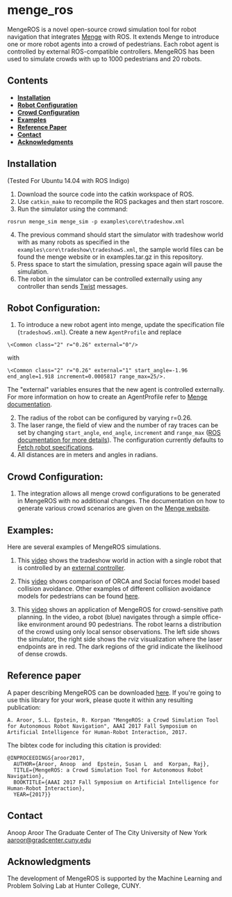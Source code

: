 # menge_ros
MengeROS is a novel open-source crowd simulation tool for robot navigation that integrates [Menge](http://gamma.cs.unc.edu/Menge/) with ROS. It extends Menge to introduce one or more robot agents into a crowd of pedestrians. Each robot agent is controlled by external ROS-compatible controllers. MengeROS has been used to simulate crowds with up to 1000 pedestrians and 20 robots.

##  Contents
* **[Installation](#installation)**
* **[Robot Configuration](#robot-configuration)**
* **[Crowd Configuration](#crowd-configuration)**
* **[Examples](#examples)**
* **[Reference Paper](#reference-paper)**
* **[Contact](#contact)**
* **[Acknowledgments](#acknowledgments)**

## Installation
(Tested For Ubuntu 14.04 with ROS Indigo)
1. Download the source code into the catkin workspace of ROS.
2. Use `catkin_make` to recompile the ROS packages and then start roscore.
3. Run the simulator using the command:
~~~
rosrun menge_sim menge_sim -p examples\core\tradeshow.xml
~~~
4. The previous command should start the simulator with tradeshow world with as many robots as specified in the `examples\core\tradeshow\tradeshowS.xml`, the sample world files can be found the menge website or in examples.tar.gz in this repository.
5. Press space to start the simulation, pressing space again will pause the simulation.
6. The robot in the simulator can be controlled externally using any controller than sends [Twist](http://docs.ros.org/api/geometry_msgs/html/msg/Twist.html) messages.

## Robot Configuration:
1. To introduce a new robot agent into menge, update the specification file (`tradeshowS.xml`). Create a new `AgentProfile` and 
replace
~~~
\<Common class="2" r="0.26" external="0"/> 
~~~
with 
~~~
\<Common class="2" r="0.26" external="1" start_angle=-1.96 end_angle=1.918 increment=0.0005817 range_max=25/>. 
~~~
The "external" variables ensures that the new agent is controlled externally. For more information on how to create an AgentProfile refer to [Menge documentation](http://gamma.cs.unc.edu/Menge/files/mengeCDMain.pdf).

2. The radius of the robot can be configured by varying r=0.26. 
3. The laser range, the field of view and the number of ray traces can be set by changing `start_angle`, `end_angle`, `increment` and `range_max` ([ROS documentation for more details](http://docs.ros.org/api/sensor_msgs/html/msg/LaserScan.html)). The configuration currently defaults to [Fetch robot specifications](http://docs.fetchrobotics.com/FetchAndFreight2016.pdf).
4. All distances are in meters and angles in radians.

## Crowd Configuration:
1. The integration allows all menge crowd configurations to be generated in MengeROS with no additional changes. The documentation on how to generate various crowd scenarios are given on the [Menge website](http://gamma.cs.unc.edu/Menge/docs/code/menge/html/).

## Examples:
Here are several examples of MengeROS simulations.  
1. This [video](https://youtu.be/Q-qEu4oBmsw) shows the tradeshow world in action with a single robot that is controlled by an [external controller](http://wiki.ros.org/teleop_twist_keyboard).

2. This [video](https://www.youtube.com/watch?v=zIs6h3l5YgU) shows comparison of ORCA and Social forces model based collision avoidance. Other examples of different collision avoidance models for pedestrians can be found [here](http://gamma.cs.unc.edu/Menge/intro_vids.html).

3. This [video](https://www.youtube.com/watch?v=Ue1hHk6KlGg) shows an application of MengeROS for crowd-sensitive path planning. In the video, a robot (blue) navigates through a simple office-like environment around 90 pedestrians. The robot learns a distribution of the crowd using only local sensor observations. The left side shows the simulator, the right side shows the rviz visualization where the laser endpoints are in red. The dark regions of the grid indicate the likelihood of dense crowds.

## Reference paper
A paper describing MengeROS can be downloaded [here](http://www.cs.hunter.cuny.edu/~epstein/html/publications.html). If you're going to use this library for your work, please quote it within any resulting publication:
~~~
A. Aroor, S.L. Epstein, R. Korpan "MengeROS: a Crowd Simulation Tool for Autonomous Robot Navigation", AAAI 2017 Fall Symposium on Artificial Intelligence for Human-Robot Interaction, 2017.
~~~

The bibtex code for including this citation is provided:
~~~
@INPROCEEDINGS{aroor2017,
  AUTHOR={Aroor, Anoop  and  Epstein, Susan L  and  Korpan, Raj},
  TITLE={MengeROS: a Crowd Simulation Tool for Autonomous Robot Navigation},
  BOOKTITLE={AAAI 2017 Fall Symposium on Artificial Intelligence for Human-Robot Interaction},
  YEAR={2017}}
~~~

## Contact
Anoop Aroor
The Graduate Center of The City University of New York
aaroor@gradcenter.cuny.edu

## Acknowledgments
The development of MengeROS is supported by the Machine Learning and Problem Solving Lab at Hunter College, CUNY.
